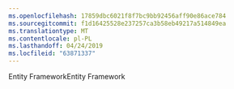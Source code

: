 ```yaml
---
ms.openlocfilehash: 17859dbc6021f8f7bc9bb92456aff90e86ace784
ms.sourcegitcommit: f1d16425528e237257ca3b58eb49217a514849ea
ms.translationtype: MT
ms.contentlocale: pl-PL
ms.lasthandoff: 04/24/2019
ms.locfileid: "63871337"
---
```

<span data-ttu-id="58b18-101">Entity Framework</span><span class="sxs-lookup"><span data-stu-id="58b18-101">Entity Framework</span></span>